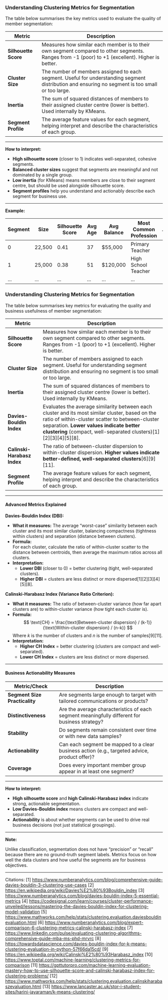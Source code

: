 ### **Understanding Clustering Metrics for Segmentation**

The table below summarises the key metrics used to evaluate the quality of member segmentation:

| Metric              | Description                                                                                  |
|---------------------|---------------------------------------------------------------------------------------------|
| **Silhouette Score**| Measures how similar each member is to their own segment compared to other segments. Ranges from -1 (poor) to +1 (excellent). Higher is better. |
| **Cluster Size**    | The number of members assigned to each segment. Useful for understanding segment distribution and ensuring no segment is too small or too large. |
| **Inertia**         | The sum of squared distances of members to their assigned cluster centre (lower is better). Used internally by KMeans. |
| **Segment Profile** | The average feature values for each segment, helping interpret and describe the characteristics of each group. |

---

**How to interpret:**

- **High silhouette score** (closer to 1) indicates well-separated, cohesive segments.
- **Balanced cluster sizes** suggest that segments are meaningful and not dominated by a single group.
- **Low inertia** (for KMeans) means members are close to their segment centre, but should be used alongside silhouette score.
- **Segment profiles** help you understand and actionably describe each segment for business use.

---

**Example:**

| Segment | Size  | Silhouette Score | Avg Age | Avg Balance | Most Common Profession | ... |
|---------|-------|------------------|---------|-------------|-----------------------|-----|
| 0       | 22,500| 0.41             | 37      | $55,000     | Primary Teacher       |     |
| 1       | 25,000| 0.38             | 51      | $120,000    | High School Teacher   |     |
| ...     | ...   | ...              | ...     | ...         | ...                   |     |

### **Understanding Clustering Metrics for Segmentation**

The table below summarises key metrics for evaluating the quality and business usefulness of member segmentation:

| Metric                   | Description                                                                                          |
|--------------------------|------------------------------------------------------------------------------------------------------|
| **Silhouette Score**     | Measures how similar each member is to their own segment compared to other segments. Ranges from -1 (poor) to +1 (excellent). Higher is better. |
| **Cluster Size**         | The number of members assigned to each segment. Useful for understanding segment distribution and ensuring no segment is too small or too large. |
| **Inertia**              | The sum of squared distances of members to their assigned cluster centre (lower is better). Used internally by KMeans. |
| **Davies-Bouldin Index** | Evaluates the average similarity between each cluster and its most similar cluster, based on the ratio of within-cluster scatter to between-cluster separation. **Lower values indicate better clustering** (compact, well-separated clusters)[1][2][3][4][5][8]. |
| **Calinski-Harabasz Index** | The ratio of between-cluster dispersion to within-cluster dispersion. **Higher values indicate better-defined, well-separated clusters**[6][9][11]. |
| **Segment Profile**      | The average feature values for each segment, helping interpret and describe the characteristics of each group. |

---

#### **Advanced Metrics Explained**

**Davies-Bouldin Index (DBI):**
- **What it measures:** The average “worst-case” similarity between each cluster and its most similar cluster, balancing compactness (tightness within clusters) and separation (distance between clusters).
- **Formula:**  
  For each cluster, calculate the ratio of within-cluster scatter to the distance between centroids, then average the maximum ratios across all clusters.
- **Interpretation:**  
  - **Lower DBI** (closer to 0) = better clustering (tight, well-separated clusters).
  - **Higher DBI** = clusters are less distinct or more dispersed[1][2][3][4][5][8].

**Calinski-Harabasz Index (Variance Ratio Criterion):**
- **What it measures:** The ratio of between-cluster variance (how far apart clusters are) to within-cluster variance (how tight each cluster is).
- **Formula:**  
  $$
  \text{CH} = \frac{\text{Between-cluster dispersion} / (k-1)}{\text{Within-cluster dispersion} / (n-k)}
  $$
  Where $k$ is the number of clusters and $n$ is the number of samples[9][11].
- **Interpretation:**  
  - **Higher CH Index** = better clustering (clusters are compact and well-separated).
  - **Lower CH Index** = clusters are less distinct or more dispersed.

---

#### **Business Actionability Measures**

| Metric/Check                  | Description                                                                                      |
|-------------------------------|--------------------------------------------------------------------------------------------------|
| **Segment Size Practicality** | Are segments large enough to target with tailored communications or products?                    |
| **Distinctiveness**           | Are the average characteristics of each segment meaningfully different for business strategy?    |
| **Stability**                 | Do segments remain consistent over time or with new data samples?                                |
| **Actionability**             | Can each segment be mapped to a clear business action (e.g., targeted advice, product offer)?    |
| **Coverage**                  | Does every important member group appear in at least one segment?                                |

---

**How to interpret:**

- **High silhouette score** and **high Calinski-Harabasz index** indicate strong, actionable segmentation.
- **Low Davies-Bouldin index** means clusters are compact and well-separated.
- **Actionability** is about whether segments can be used to drive real business decisions (not just statistical groupings).

---

**Note:**  

Unlike classification, segmentation does not have “precision” or “recall” because there are no ground-truth segment labels. Metrics focus on how well the data clusters and how useful the segments are for business objectives.

---

Citations:
[1] https://www.numberanalytics.com/blog/comprehensive-guide-davies-bouldin-3-clustering-use-cases
[2] https://en.wikipedia.org/wiki/Davies%E2%80%93Bouldin_index
[3] https://www.numberanalytics.com/blog/davies-bouldin-index-5-essential-metrics
[4] https://codesignal.com/learn/courses/cluster-performance-unveiled/lessons/mastering-the-davies-bouldin-index-for-clustering-model-validation
[5] https://www.mathworks.com/help/stats/clustering.evaluation.daviesbouldinevaluation.html
[6] https://www.numberanalytics.com/blog/expert-comparison-6-clustering-metrics-calinski-harabasz-index
[7] https://www.linkedin.com/pulse/evaluating-clustering-algorithms-comprehensive-guide-mba-ms-phd-mrvrc
[8] https://towardsdatascience.com/davies-bouldin-index-for-k-means-clustering-evaluation-in-python-57f66da15cd/
[9] https://en.wikipedia.org/wiki/Calinski%E2%80%93Harabasz_index
[10] https://www.toptal.com/machine-learning/clustering-metrics-for-comparison
[11] https://gpttutorpro.com/machine-learning-evaluation-mastery-how-to-use-silhouette-score-and-calinski-harabasz-index-for-clustering-problems/
[12] https://www.mathworks.com/help/stats/clustering.evaluation.calinskiharabaszevaluation.html
[13] https://www.lancaster.ac.uk/stor-i-student-sites/harini-jayaraman/k-means-clustering/

